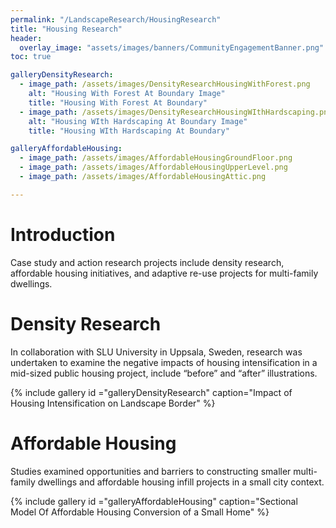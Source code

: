 ```yaml
---
permalink: "/LandscapeResearch/HousingResearch"
title: "Housing Research"
header:
  overlay_image: "assets/images/banners/CommunityEngagementBanner.png"
toc: true

galleryDensityResearch:
  - image_path: /assets/images/DensityResearchHousingWithForest.png
    alt: "Housing With Forest At Boundary Image"
    title: "Housing With Forest At Boundary"
  - image_path: /assets/images/DensityResearchHousingWIthHardscaping.png
    alt: "Housing WIth Hardscaping At Boundary Image"
    title: "Housing WIth Hardscaping At Boundary"

galleryAffordableHousing:
  - image_path: /assets/images/AffordableHousingGroundFloor.png
  - image_path: /assets/images/AffordableHousingUpperLevel.png
  - image_path: /assets/images/AffordableHousingAttic.png

---
```


# Introduction

Case study and action research projects include density research, affordable
housing initiatives, and adaptive re-use projects for multi-family dwellings.

# Density Research

In collaboration with SLU University in Uppsala, Sweden, research was
undertaken to examine the negative impacts of housing intensification in a
mid-sized public housing project, include “before” and “after” illustrations.

{% include gallery id ="galleryDensityResearch"
              caption="Impact of Housing Intensification on Landscape Border" %}

# Affordable Housing

Studies examined opportunities and barriers to constructing smaller
multi-family dwellings and affordable housing infill projects in a
small city context.

{% include gallery id ="galleryAffordableHousing"
              caption="Sectional Model Of Affordable Housing Conversion of a Small Home" %}
